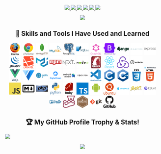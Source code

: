 <p align="center">
  <a href="https://codepen.io/yellowflash2041">
    <img src="https://img.shields.io/badge/Codepen-000000?logo=codepen"/>
  </a>
  <a href="https://www.freecodecamp.org/yellowflash2041">
    <img src="https://img.shields.io/badge/Freecodecamp-%23123.svg?&logo=freecodecamp"/>
    <img src="https://img.shields.io/freecodecamp/points/yellowflash2041"/>
  </a>
  <a href="https://join.skype.com/invite/wakJJYn0KpVO">
    <img src="https://img.shields.io/badge/Skype-%2300AFF0.svg?logo=Skype&logoColor=white"/>
  </a>
  <a href="https://t.me/yellowflash2041">
    <img src="https://img.shields.io/badge/Telegram-2CA5E0?logo=telegram"/>
  </a>
  <img src="https://img.shields.io/badge/Discord-%235865F2.svg?logo=discord&logoColor=white"/>
</p>

<p align="center">
  <a href="https://Belt.yellowflash2041.repl.co">
    <img src="https://user-images.githubusercontent.com/110062591/199593953-c3fe6b61-9333-43b0-ace6-c64f3df47705.gif" />
  </a>
</p>

<h2 align="center">🚀 Skills and Tools I Have Used and Learned</h2>

<p align="center">
  <img src="https://github.com/devicons/devicon/blob/master/icons/firefox/firefox-original-wordmark.svg" width="40"/>
  <img src="https://github.com/devicons/devicon/blob/master/icons/chrome/chrome-original-wordmark.svg" width="40"/>
  <img src="https://github.com/devicons/devicon/blob/master/icons/mongodb/mongodb-original-wordmark.svg" width="40"/>
  <img src="https://github.com/devicons/devicon/blob/master/icons/mysql/mysql-original-wordmark.svg" width="40"/>
  <img src="https://github.com/devicons/devicon/blob/master/icons/postgresql/postgresql-original-wordmark.svg" width="40"/>
  <img src="https://github.com/devicons/devicon/blob/master/icons/sqlite/sqlite-original-wordmark.svg" width="40"/>
  <img src="https://github.com/devicons/devicon/blob/master/icons/graphql/graphql-plain-wordmark.svg" width="40"/>
  <img src="https://github.com/devicons/devicon/blob/master/icons/bootstrap/bootstrap-original-wordmark.svg" width="40"/>
  <img src="https://github.com/devicons/devicon/blob/master/icons/django/django-plain-wordmark.svg" width="40"/>
  <img src="https://github.com/devicons/devicon/blob/master/icons/electron/electron-original-wordmark.svg" width="40"/>
  <img src="https://github.com/devicons/devicon/blob/master/icons/express/express-original-wordmark.svg" width="40"/>
  <img src="https://github.com/devicons/devicon/blob/master/icons/jquery/jquery-original-wordmark.svg" width="40"/>
  <img src="https://github.com/devicons/devicon/blob/master/icons/laravel/laravel-plain-wordmark.svg" width="40"/>
  <img src="https://github.com/devicons/devicon/blob/master/icons/materialui/materialui-original.svg" width="40"/>
  <img src="https://github.com/devicons/devicon/blob/master/icons/npm/npm-original-wordmark.svg" width="40"/>
  <img src="https://github.com/devicons/devicon/blob/master/icons/nextjs/nextjs-original-wordmark.svg" width="40"/>
  <img src="https://github.com/devicons/devicon/blob/master/icons/nodejs/nodejs-original-wordmark.svg" width="40"/>
  <img src="https://github.com/devicons/devicon/blob/master/icons/rails/rails-original-wordmark.svg" width="40"/>
  <img src="https://github.com/devicons/devicon/blob/master/icons/react/react-original-wordmark.svg" width="40"/>
  <img src="https://github.com/devicons/devicon/blob/master/icons/redux/redux-original.svg" width="40"/>
  <img src="https://github.com/devicons/devicon/blob/master/icons/socketio/socketio-original-wordmark.svg" width="40"/>
  <img src="https://github.com/devicons/devicon/blob/master/icons/tailwindcss/tailwindcss-original-wordmark.svg" width="40"/>
  <img src="https://github.com/devicons/devicon/blob/master/icons/vuejs/vuejs-original-wordmark.svg" width="40"/>
  <img src="https://github.com/devicons/devicon/blob/master/icons/vuetify/vuetify-original.svg" width="40"/>
  <img src="https://github.com/devicons/devicon/blob/master/icons/yarn/yarn-original-wordmark.svg" width="40"/>
  <img src="https://github.com/devicons/devicon/blob/master/icons/digitalocean/digitalocean-original-wordmark.svg" width="40"/>
  <img src="https://github.com/devicons/devicon/blob/master/icons/androidstudio/androidstudio-original-wordmark.svg" width="40"/>
  <img src="https://github.com/devicons/devicon/blob/master/icons/codepen/codepen-original-wordmark.svg" width="40"/>
  <img src="https://github.com/devicons/devicon/blob/master/icons/vscode/vscode-original-wordmark.svg" width="40"/>
  <img src="https://github.com/devicons/devicon/blob/master/icons/c/c-original.svg" width="40"/>
  <img src="https://github.com/devicons/devicon/blob/master/icons/cplusplus/cplusplus-original.svg" width="40"/>
  <img src="https://github.com/devicons/devicon/blob/master/icons/css3/css3-original-wordmark.svg" width="40"/>
  <img src="https://github.com/devicons/devicon/blob/master/icons/html5/html5-original-wordmark.svg" width="40"/>
  <img src="https://github.com/devicons/devicon/blob/master/icons/javascript/javascript-original.svg" width="40"/>
  <img src="https://github.com/devicons/devicon/blob/master/icons/markdown/markdown-original.svg" width="40"/>
  <img src="https://github.com/devicons/devicon/blob/master/icons/php/php-original.svg" width="40"/>
  <img src="https://github.com/devicons/devicon/blob/master/icons/python/python-original-wordmark.svg" width="40"/>
  <img src="https://github.com/devicons/devicon/blob/master/icons/ruby/ruby-original-wordmark.svg" width="40"/>
  <img src="https://github.com/devicons/devicon/blob/master/icons/typescript/typescript-original.svg" width="40"/>
  <img src="https://github.com/devicons/devicon/blob/master/icons/android/android-original-wordmark.svg" width="40"/>
  <img src="https://github.com/devicons/devicon/blob/master/icons/ubuntu/ubuntu-plain-wordmark.svg" width="40"/>
  <img src="https://github.com/devicons/devicon/blob/master/icons/windows8/windows8-original-wordmark.svg" width="40"/>
  <img src="https://github.com/devicons/devicon/blob/master/icons/babel/babel-original.svg" width="40"/>
  <img src="https://github.com/devicons/devicon/blob/master/icons/eslint/eslint-original-wordmark.svg" width="40"/>
  <img src="https://github.com/devicons/devicon/blob/master/icons/trello/trello-plain-wordmark.svg" width="40"/>
  <img src="https://github.com/devicons/devicon/blob/master/icons/jest/jest-plain.svg" width="40"/>
  <img src="https://github.com/devicons/devicon/blob/master/icons/mocha/mocha-plain.svg" width="40"/>
  <img src="https://github.com/devicons/devicon/blob/master/icons/git/git-original-wordmark.svg" width="40"/>
  <img src="https://github.com/devicons/devicon/blob/master/icons/github/github-original-wordmark.svg" width="40"/>
</p>

<h2 align="center">🏆 My GitHub Profile Trophy & Stats!</h2>
<a href="https://github.com/yellowflash2041">
  <img src="https://github-profile-trophy.vercel.app/?username=yellowflash2041&column=-1&theme=matrix&no-bg=true"/>
</a>

<p align="center">
  <a href="https://Rasengan.yellowflash2041.repl.co">
    <img src="https://user-images.githubusercontent.com/110062591/199664030-9e8cb78a-e462-4368-995a-a792a1c0ed69.gif" />
  </a>
</p>

<!---
yellowflash2041/yellowflash2041 is a ✨ special ✨ repository because its `README.md` (this file) appears on your GitHub profile.
You can click the Preview link to take a look at your changes.
--->
